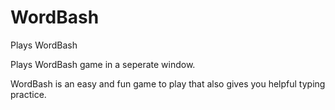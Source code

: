 # WordBash
Plays WordBash

Plays WordBash game in a seperate window.

WordBash is an easy and fun game to play that also gives you helpful typing practice.
